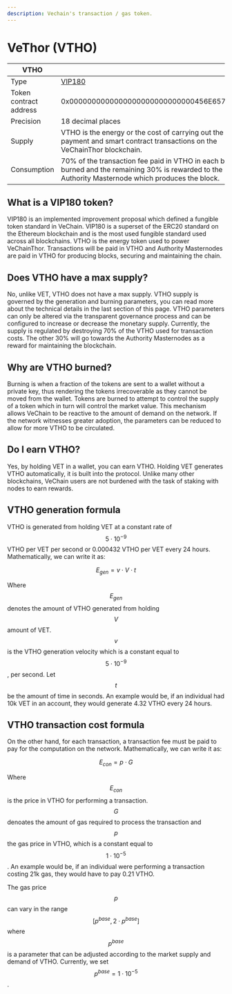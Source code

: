 ```yaml
---
description: Vechain's transaction / gas token.
---
```


# VeThor (VTHO)

<table><thead><tr><th width="258.27956989247315">VTHO</th><th></th></tr></thead><tbody><tr><td>Type</td><td><a href="https://github.com/vechain/VIPs/blob/master/vips/VIP-180.md">VIP180</a></td></tr><tr><td>Token contract address</td><td>0x0000000000000000000000000000456E65726779</td></tr><tr><td>Precision</td><td>18 decimal places</td></tr><tr><td>Supply</td><td>VTHO is the energy or the cost of carrying out the payment and smart contract transactions on the VeChainThor blockchain.</td></tr><tr><td>Consumption</td><td>70% of the transaction fee paid in VTHO in each block is burned and the remaining 30% is rewarded to the Authority Masternode which produces the block.</td></tr></tbody></table>

## What is a VIP180 token?

VIP180 is an implemented improvement proposal which defined a fungible token standard in VeChain. VIP180 is a superset of the ERC20 standard on the Ethereum blockchain and is the most used fungible standard used across all blockchains. VTHO is the energy token used to power VeChainThor. Transactions will be paid in VTHO and Authority Masternodes are paid in VTHO for producing blocks, securing and maintaining the chain.

## Does VTHO have a max supply?

No, unlike VET, VTHO does not have a max supply. VTHO supply is governed by the generation and burning parameters, you can read more about the technical details in the last section of this page. VTHO parameters can only be altered via the transparent governance process and can be configured to increase or decrease the monetary supply. Currently, the supply is regulated by destroying 70% of the VTHO used for transaction costs. The other 30% will go towards the Authority Masternodes as a reward for maintaining the blockchain.

## Why are VTHO burned?

Burning is when a fraction of the tokens are sent to a wallet without a private key, thus rendering the tokens irrecoverable as they cannot be moved from the wallet. Tokens are burned to attempt to control the supply of a token which in turn will control the market value. This mechanism allows VeChain to be reactive to the amount of demand on the network. If the network witnesses greater adoption, the parameters can be reduced to allow for more VTHO to be circulated.

## Do I earn VTHO?

Yes, by holding VET in a wallet, you can earn VTHO. Holding VET generates VTHO automatically, it is built into the protocol. Unlike many other blockchains, VeChain users are not burdened with the task of staking with nodes to earn rewards.

## VTHO generation formula

VTHO is generated from holding VET at a constant rate of $$5 \cdot 10^{-9}$$ VTHO per VET per second or 0.000432 VTHO per VET every 24 hours. Mathematically, we can write it as:

$$E_{gen} = v \cdot V \cdot t$$

Where $$E_{gen}$$ denotes the amount of VTHO generated from holding $$V$$ amount of VET. $$v$$ is the VTHO generation velocity which is a constant equal to $$5 \cdot 10^{-9}$$, per second. Let $$t$$ be the amount of time in seconds. An example would be, if an individual had 10k VET in an account, they would generate 4.32 VTHO every 24 hours.

## VTHO transaction cost formula

On the other hand, for each transaction, a transaction fee must be paid to pay for the computation on the network. Mathematically, we can write it as:

$$E_{con} = p \cdot G$$

Where $$E_{con}$$ is the price in VTHO for performing a transaction. $$G$$ denoates the amount of gas required to process the transaction and $$p$$ the gas price in VTHO, which is a constant equal to $$1 \cdot 10^{-5}$$. An example would be, if an individual were performing a transaction costing 21k gas, they would have to pay 0.21 VTHO.

The gas price $$p$$ can vary in the range $$[p^{base}, 2 \cdot p^{base}]$$ where $$p^{base}$$ is a parameter that can be adjusted according to the market supply and demand of VTHO. Currently, we set $$p^{base} = 1 \cdot 10^{-5}$$.

